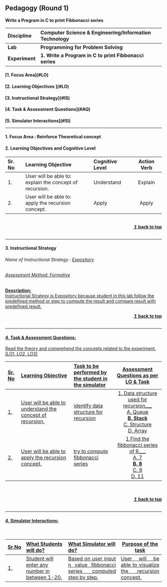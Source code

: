 ## Pedagogy (Round 1)
<b> Write a Program in C to print Fibbonacci series  <a name="top"></a></b><br>

<b>Discipline | <b>Computer Science & Engineering/Information Technology
:--|:--|
<b> Lab | <b> Programming for Problem Solving
<b> Experiment|     <b> 1. Write a Program in C to print Fibbonacci series


<h4> [1. Focus Area](#LO)
<h4> [2. Learning Objectives ](#LO)
<h4> [3. Instructional Strategy](#IS)
<h4> [4. Task & Assessment Questions](#AQ)
<h4> [5. Simulator Interactions](#SI)
<hr>

<a name="LO"></a>
#### 1. Focus Area : Reinforce Theoretical concept

#### 2. Learning Objectives and Cognitive Level


Sr. No |	Learning Objective	| Cognitive Level | Action Verb
:--|:--|:--|:-:
1.| User will be able to: <br>explain the concept of recursion. <br>| Understand | Explain
2.| User will be able to: <br>apply the recursion concept. <br>|Apply  | Apply

<br/>
<div align="right">
    <b><a href="#top">↥ back to top</a></b>
</div>
<br/>
<hr>

<a name="IS"></a>
#### 3. Instructional Strategy
###### Name of Instructional Strategy  :    <u> Expository
###### Assessment Method: Formative

<u> <b>Description: </b>  </u>
<br>
 Instructional Strategy is Expository because student in this lab follow the predefined method or step to compute the result and compare result with predefined result.
<br/>
<div align="right">
    <b><a href="#top">↥ back to top</a></b>
</div>
<br/>
<hr>

<a name="AQ"></a>
#### 4. Task & Assessment Questions:

Read the theory and comprehend the concepts related to the experiment. [LO1, LO2, LO3]
<br>

Sr. No |	Learning Objective	| Task to be performed by <br> the student  in the simulator | Assessment Questions as per LO & Task
:--|:--|:--|:-:
1.| User will be able to understand the concept of recursion.| identify data structure for recursion | 1. Data structure used for recursion___<br> A. Queue<br><b>B. Stack</b><br>C. Structure<br>D. Array<br>
2.| User will be able to apply the recursion concept.| try to compute fibbonacci series | 1 Find the fibbonacci series of 6___ <br> A. 7 <br> <b>B. 8 </b><br> C. 9 <br> D. 11 <br> 
 <br>
<br/>
<div align="right">
    <b><a href="#top">↥ back to top</a></b>
</div>
<br/>
<hr>

<a name="SI"></a>

#### 4. Simulator Interactions:
<br>

Sr.No | What Students will do? |	What Simulator will do?	| Purpose of the task
:--|:--|:--|:--:
1.| Student will enter any number in between 1-20.|<div align="justify"> Based on user input n value fibbonacci series computed step by step.</div> |<div align="justify">User will be able to visualize the recursion concept.</div>



